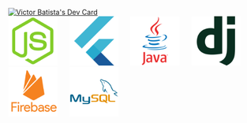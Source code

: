 
<a href="https://app.daily.dev/Lonyless"><img src="https://api.daily.dev/devcards/5377cea6ec5c4ddd92efbcbb187ada6e.png?r=79b" width="400" alt="Victor Batista's Dev Card"/></a>
<br>
<img src="https://github.com/devicons/devicon/blob/master/icons/nodejs/nodejs-plain.svg" width="100" height="100"/> &nbsp;&nbsp;&nbsp;&nbsp;
<img src="https://github.com/devicons/devicon/blob/master/icons/flutter/flutter-original.svg" width="100" height="100"/> &nbsp;&nbsp;&nbsp;&nbsp;
<img src="https://github.com/devicons/devicon/blob/master/icons/java/java-original-wordmark.svg" width="100" height="100"/> &nbsp;&nbsp;&nbsp;&nbsp;
<img src="https://github.com/devicons/devicon/blob/master/icons/django/django-plain.svg" width="100" height="100"/> &nbsp;&nbsp;&nbsp;&nbsp;
<img src="https://github.com/devicons/devicon/blob/master/icons/firebase/firebase-plain-wordmark.svg" width="100" height="100"/> &nbsp;&nbsp;&nbsp;&nbsp;
<img src="https://github.com/devicons/devicon/blob/master/icons/mysql/mysql-original-wordmark.svg" width="100" height="100"/> &nbsp;&nbsp;&nbsp;&nbsp;


